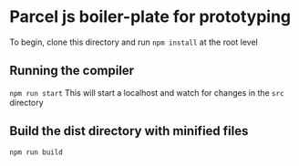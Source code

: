 # Parcel js boiler-plate for prototyping
To begin, clone this directory and run `npm install` at the root level

## Running the compiler
`npm run start` This will start a localhost and watch for changes in the `src` directory

## Build the dist directory with minified files
`npm run build`